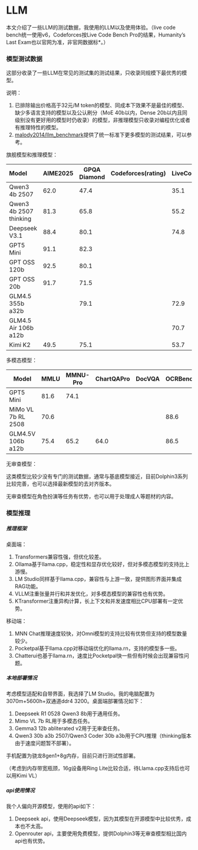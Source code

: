 # LLM

本文介绍了一些LLM的测试数据，我使用的LLM以及使用体验。（live code bench统一使用v6，Codeforces按Live Code Bench Pro的结果，Humanity’s Last Exam也以官网为准，非官网数据标*。）

### 模型测试数据

这部分收录了一些LLM在常见的测试集的测试结果，只收录同规模下最优秀的模型。

说明：

1. 已排除输出价格高于32元/M token的模型、同成本下效果不是最佳的模型、缺少多语言支持的模型以及公认刷分（MoE 40b以内，Dense 20b以内且同级别没有更好用的模型时仍收录）的模型，非推理模型只收录对编程优化或者有推理特性的模型。
2. [malody2014/llm_benchmark](https://github.com/malody2014/llm_benchmark)提供了统一标准下更多模型的测试结果，可以参考。

旗舰模型和推理模型：

| Model                  | AIME2025 | GPQA Diamond | Codeforces(rating) | LiveCodeBench | SWE-Bench | Humanity’s Last Exam | ARC AGI2 |
| :--------------------- | -------- | ------------ | ------------------ | ------------- | --------- | --------------------- | -------- |
| Qwen3 4b 2507          | 62.0     | 47.4         |                    | 35.1          |           |                       |          |
| Qwen3 4b 2507 thinking | 81.3     | 65.8         |                    | 55.2          |           |                       |          |
| Deepseek V3.1          | 88.4     | 80.1         |                    | 74.8          | 66.0      |                       |          |
| GPT5 Mini              | 91.1     | 82.3         |                    |               | 71.0      | 16.7                  | 4.5      |
| GPT OSS 120b           | 92.5     | 80.1         |                    |               | 62.4      |                       |          |
| GPT OSS 20b            | 91.7     | 71.5         |                    |               | 60.7      |                       |          |
| GLM4.5 355b a32b       |          | 79.1         |                    | 72.9          | 64.2      | 14.4*                 |          |
| GLM4.5 Air 106b a12b   |          |              |                    | 70.7          | 57.6      | 10.6*                 |          |
| Kimi K2                | 49.5     | 75.1         |                    | 53.7          | 65.8      |                       |          |

多模态模型：

| Model              | MMLU | MMNU-Pro | ChartQAPro | DocVQA | OCRBench | AI2D | MathVista | MathVision |
| ------------------ | ---- | -------- | ---------- | ------ | -------- | ---- | --------- | ---------- |
| GPT5 Mini          | 81.6 | 74.1     |            |        |          |      | 84.4      |            |
| MiMo VL 7b RL 2508 | 70.6 |          |            |        | 88.6     |      |           |            |
| GLM4.5V 106b a12b  | 75.4 | 65.2     | 64.0       |        | 86.5     | 88.1 | 84.6      | 65.6       |

无审查模型：

这类模型比较少没有专门的测试数据，通常与基底模型接近，目前Dolphin3系列比较完善，也可以选择最新模型的去对齐版本。

无审查模型在角色扮演等任务有优势，也可以用于处理成人等题材的内容。

### 模型推理

##### 推理框架

桌面端：

1. Transformers兼容性强，但优化较差。
2. Ollama基于llama.cpp，稳定性和显存优化较好，但对多模态模型的支持比上游慢。
3. LM Studio同样基于llama.cpp，兼容性与上游一致，提供图形界面并集成RAG功能。
4. VLLM注重张量并行和并发优化，对多模态模型的兼容性也有优势。
5. KTransformer注重异构计算，长上下文和并发速度相比CPU部署有一定优势。

移动端：

1. MNN Chat推理速度较快，对Omni模型的支持比较有优势但支持的模型数量较少。
2. Pocketpal基于llama.cpp对移动端优化的llama.rn，支持的模型多一些。
3. Chatterui也基于llama.rn，速度比Pocketpal快一些但有时候会出现兼容性问题。

##### 本地部署情况

考虑模型适配和自带界面，我选择了LM Studio。我的电脑配置为3070m+5600h+双通道ddr4 3200。桌面端部署情况如下：

1. Deepseek R1 0528 Qwen3 8b用于通用任务。
2. Mimo VL 7b RL用于多模态任务。
3. Gemma3 12b abliterated v2用于无审查任务。
4. Qwen3 30b a3b 2507/Qwen3 Coder 30b a3b用于CPU推理（thinking版本由于速度问题暂不部署）。

手机配置为骁龙8gen1+8g内存，目前只进行测试性部署。

（考虑到内存带宽瓶颈，16g设备用Ring Lite比较合适，待Llama.cpp支持后也可以用Kimi VL）

##### api使用情况

我个人偏向开源模型，使用的api如下：

1. Deepseek api，使用Deepseek模型，因为其模型在开源模型中比较优秀，成本也不太高。
2. Openrouter api，主要使用免费模型，提供Dolphin3等无审查模型相比国内api也有优势。

